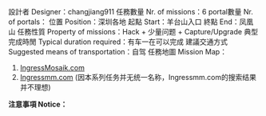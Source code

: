 設計者 Designer：changjiang911
任務數量 Nr. of missions：6
portal數量 Nr. of portals：
位置 Position：深圳各地
起點 Start：羊台山入口
終點 End：凤凰山
任務性質 Property of missions：Hack + 少量问题 + Capture/Upgrade
典型完成時閒 Typical duration required：有车一在可以完成
建議交通方式 Suggested means of transportation：自驾
任務地圖 Mission Map： 
1.  [IngressMosaik.com](https://ingressmosaik.com/mosaic/15966)
2.  [Ingressmm.com](http://goo.gl/SEITgJ)    (因本系列任务并无统一名称，Ingressmm.com的搜索结果并不理想)

**注意事項 Notice：**